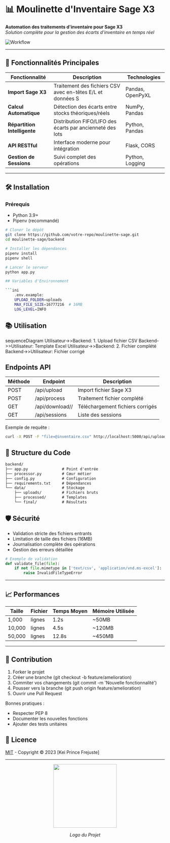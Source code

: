 # 📊 Moulinette d'Inventaire Sage X3

**Automation des traitements d'inventaire pour Sage X3**  
*Solution complète pour la gestion des écarts d'inventaire en temps réel*

![Workflow](https://i.imgur.com/JyR4YjX.png)

---

## 🚀 Fonctionnalités Principales

| Fonctionnalité | Description | Technologies |
|----------------|------------|--------------|
| **Import Sage X3** | Traitement des fichiers CSV avec en-têtes E/L et données S | Pandas, OpenPyXL |
| **Calcul Automatique** | Détection des écarts entre stocks théoriques/réels | NumPy, Pandas |
| **Répartition Intelligente** | Distribution FIFO/LIFO des écarts par ancienneté des lots | Python, Pandas |
| **API RESTful** | Interface moderne pour intégration | Flask, CORS |
| **Gestion de Sessions** | Suivi complet des opérations | Python, Logging |

---

## 🛠 Installation

### Prérequis

- Python 3.9+
- Pipenv (recommandé)

```bash
# Cloner le dépôt
git clone https://github.com/votre-repo/moulinette-sage.git
cd moulinette-sage/backend

# Installer les dépendances
pipenv install
pipenv shell

# Lancer le serveur
python app.py

## Variables d'Environnement

```ini
    .env.example:
    UPLOAD_FOLDER=uploads
    MAX_FILE_SIZE=16777216  # 16MB
    LOG_LEVEL=INFO
```

## 📚 Utilisation

sequenceDiagram
    Utilisateur->>Backend: 1. Upload fichier CSV
    Backend->>Utilisateur: Template Excel
    Utilisateur->>Backend: 2. Fichier complété
    Backend->>Utilisateur: Fichier corrigé

## Endpoints API

| Méthode |             Endpoint          |	        Description         |
|---------|-------------------------------|-----------------------------|
|  POST	  |          /api/upload          |	Import fichier Sage X3      |
|  POST	  |          /api/process         |	Traitement fichier complété |
|  GET	  |  /api/download/<type>/<id>	  | Téléchargement fichiers corrigés |
|  GET	  |        /api/sessions          |Liste des sessions               |

Exemple de requête :

```bash
curl -X POST -F "file=@inventaire.csv" http://localhost:5000/api/upload
```

## 🧩 Structure du Code

```txt
backend/
├── app.py               # Point d'entrée
├── processor.py         # Cœur métier
├── config.py            # Configuration
├── requirements.txt     # Dépendances
└── data/                # Stockage
    ├── uploads/         # Fichiers bruts
    ├── processed/       # Templates
    └── final/           # Résultats
```

## 🛡 Sécurité

- Validation stricte des fichiers entrants
- Limitation de taille des fichiers (16MB)
- Journalisation complète des opérations
- Gestion des erreurs détaillée

```python
# Exemple de validation
def validate_file(file):
    if not file.mimetype in ['text/csv', 'application/vnd.ms-excel']:
        raise InvalidFileTypeError
```

---

## 📈 Performances

|   Taille  | Fichier   |  Temps Moyen  |    Mémoire Utilisée   |
|-----------|-----------|---------------|-----------------------|
|   1,000   | lignes    |      1.2s     |       ~50MB           |
|   10,000  | lignes    |      4.5s     |       ~120MB          |
|   50,000  | lignes    |     12.8s     |       ~450MB          |

---

## 🤝 Contribution

1. Forker le projet
2. Créer une branche (git checkout -b feature/amelioration)
3. Commiter vos changements (git commit -m 'Nouvelle fonctionnalité')
4. Pousser vers la branche (git push origin feature/amelioration)
5. Ouvrir une Pull Request

Bonnes pratiques :

- Respecter PEP 8
- Documenter les nouvelles fonctions
- Ajouter des tests unitaires

## 📜 Licence

[MIT](https://opensource.org/licenses/MIT) - Copyright © 2023 [Kei Prince Frejuste]

---

<div align="center"> <img src="https://i.imgur.com/5Xw5r3a.png" width="200"> <p><em>Logo du Projet</em></p> </div>

